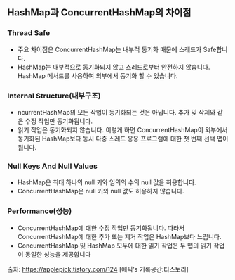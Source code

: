 ## HashMap과 ConcurrentHashMap의 차이점

### Thread Safe
- 주요 차이점은 ConcurrentHashMap는 내부적 동기화 때문에 스레드가 Safe합니다. 
- HashMap는 내부적으로 동기화되지 않고 스레드로부터 안전하지 않습니다. HashMap 메서드를 사용하여 외부에서 동기화 할 수 있습니다.


###  Internal Structure(내부구조)
- ncurrentHashMap의 모든 작업이 동기화되는 것은 아닙니다. 추가 및 삭제와 같은 수정 작업만 동기화됩니다. 
- 읽기 작업은 동기화되지 않습니다. 이렇게 하면 ConcurrentHashMap이 외부에서 동기화된 HashMap보다 동시 다중 스레드 응용 프로그램에 대한 첫 번째 선택 맵이 됩니다.

### Null Keys And Null Values
- HashMap은 최대 하나의 null 키와 임의의 수의 null 값을 허용합니다.
- ConcurrentHashMap은 null 키와 null 값도 허용하지 않습니다.

### Performance(성능)

- ConcurrentHashMap에 대한 수정 작업만 동기화됩니다. 따라서 ConcurrentHashMap에 대한 추가 또는 제거 작업은 HashMap보다 느립니다. 
- ConcurrentHashMap 및 HashMap 모두에 대한 읽기 작업은 두 맵의 읽기 작업이 동일한 성능을 제공합니다


출처: https://applepick.tistory.com/124 [애픽’s 기록공간:티스토리]
